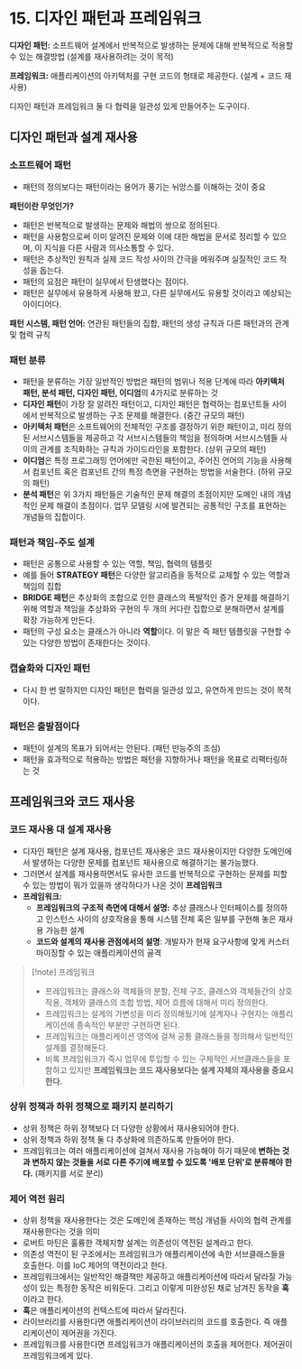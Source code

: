 # 15. 디자인 패턴과 프레임워크

**디자인 패턴:** 소프트웨어 설계에서 반복적으로 발생하는 문제에 대해 반복적으로 적용할 수 있는 해결방법 (설계를 재사용하려는 것이 목적)

**프레임워크:** 애플리케이션의 아키텍처를 구현 코드의 형태로 제공한다. (설계 + 코드 재사용)

디자인 패턴과 프레임워크 둘 다 협력을 일관성 있게 만들어주는 도구이다.

## 디자인 패턴과 설계 재사용

### 소프트웨어 패턴

- 패턴의 정의보다는 패턴이라는 용어가 풍기는 뉘앙스를 이해하는 것이 중요

**패턴이란 무엇인가?**

- 패턴은 반복적으로 발생하는 문제와 해법의 쌍으로 정의된다.
- 패턴을 사용함으로써 이미 알려진 문제와 이에 대한 해법을 문서로 정리할 수 있으며, 이 지식을 다른 사람과 의사소통할 수 있다.
- 패턴은 추상적인 원칙과 실제 코드 작성 사이의 간극을 메워주며 실질적인 코드 작성을 돕는다.
- 패턴의 요점은 패턴이 실무에서 탄생했다는 점이다.
- 패턴은 실무에서 유용하게 사용해 왔고, 다른 실무에서도 유용할 것이라고 예상되는 아이디어다.

**패턴 시스템, 패턴 언어:** 연관된 패턴들의 집합, 패턴의 생성 규칙과 다른 패턴과의 관계 및 협력 규칙

### 패턴 분류

- 패턴을 분류하는 가장 일반적인 방법은 패턴의 범위나 적용 단계에 따라 **아키텍처 패턴, 분석 패턴, 디자인 패턴, 이디엄**의 4가지로 분류하는 것
- **디자인 패턴**이 가장 잘 알려진 패턴이고, 디자인 패턴은 협력하는 컴포넌트들 사이에서 반복적으로 발생하는 구조 문제를 해결한다. (중간 규모의 패턴)
- **아키텍처 패턴**은 소프트웨어의 전체적인 구조를 결정하기 위한 패턴이고, 미리 정의된 서브시스템들을 제공하고 각 서브시스템들의 책임을 정의하며 서브시스템들 사이의 관계를 조직화하는 규칙과 가이드라인을
  포함한다. (상위 규모의 패턴)
- **이디엄**은 특정 프로그래밍 언어에만 국한된 패턴이고, 주어진 언어의 기능을 사용해서 컴포넌트 혹은 컴포넌트 간의 특정 측면을 구현하는 방법을 서술한다. (하위 규모의 패턴)
- **분석 패턴**은 위 3가지 패턴들은 기술적인 문제 해결의 초점이지만 도메인 내의 개념적인 문제 해결이 초점이다. 업무 모델링 시에 발견되는 공통적인 구조를 표현하는 개념들의 집합이다.

### 패턴과 책임-주도 설계

- 패턴은 공통으로 사용할 수 있는 역할, 책임, 협력의 템플릿
- 예를 들어 **STRATEGY 패턴**은 다양한 알고리즘을 동적으로 교체할 수 있는 역할과 책임의 집합
- **BRIDGE 패턴**은 추상화의 조합으로 인한 클래스의 폭발적인 증가 문제를 해결하기 위해 역할과 책임을 추상화와 구현의 두 개의 커다란 집합으로 분해하면서 설계를 확장 가능하게 만든다.
- 패턴의 구성 요소는 클래스가 아니라 **역할**이다. 이 말은 즉 패턴 템플릿을 구현할 수 있는 다양한 방법이 존재한다는 것이다.

### 캡슐화와 디자인 패턴

- 다시 한 번 말하지만 디자인 패턴은 협력을 일관성 있고, 유연하게 만드는 것이 목적이다.

### 패턴은 출발점이다

- 패턴이 설계의 목표가 되어서는 안된다. (패턴 만능주의 조심)
- 패턴을 효과적으로 적용하는 방법은 패턴을 지향하거나 패턴을 목표로 리팩터링하는 것

## 프레임워크와 코드 재사용

### 코드 재사용 대 설계 재사용

- 디자인 패턴은 설계 재사용, 컴포넌트 재사용은 코드 재사용이지만 다양한 도메인에서 발생하는 다양한 문제를 컴포넌트 재사용으로 해결하기는 불가능했다.
- 그러면서 설계를 재사용하면서도 유사한 코드를 반복적으로 구현하는 문제를 피할 수 있는 방법이 뭐가 있을까 생각하다가 나온 것이 **프레임워크**
- **프레임워크:**
    - **프레임워크의 구조적 측면에 대해서 설명:** 추상 클래스나 인터페이스를 정의하고 인스턴스 사이의 상호작용을 통해 시스템 전체 혹은 일부를 구현해 놓은 재사용 가능한 설계
    - **코드와 설계의 재사용 관점에서의 설명**: 개발자가 현재 요구사항에 맞게 커스터마이징할 수 있는 애플리케이션의 골격

> [!note] 프레임워크
> - 프레임워크는 클래스와 객체들의 분할, 전체 구조, 클래스와 객체들간의 상호작용, 객체와 클래스의 조합 방법, 제어 흐름에 대해서 미리 정의한다.
> - 프레임워크는 설계의 가변성을 미리 정의해뒀기에 설계자나 구현자는 애플리케이션에 종속적인 부분만 구현하면 된다.
> - 프레임워크는 애플리케이션 영역에 걸쳐 공통 클래스들을 정의해서 일반적인 설계를 결정해둔다.
> - 비록 프레임워크가 즉시 업무에 투입할 수 있는 구체적인 서브클래스들을 포함하고 있지만 **프레임워크는 코드 재사용보다는 설계 자체의 재사용을 중요시한다.**

### 상위 정책과 하위 정책으로 패키지 분리하기

- 상위 정책은 하위 정책보다 더 다양한 상황에서 재사용되어야 한다.
- 상위 정책과 하위 정책 둘 다 추상화에 의존하도록 만들어야 한다.
- 프레임워크는 여러 애플리케이션에 걸쳐서 재사용 가능해야 하기 때문에 **변하는 것과 변하지 않는 것들을 서로 다른 주기에 배포할 수 있도록 '배포 단위'로 분류해야 한다.** (패키지를 서로 분리)

### 제어 역전 원리

- 상위 정책을 재사용한다는 것은 도메인에 존재하는 핵심 개념들 사이의 협력 관계를 재사용한다는 것을 의미
- 로버트 마틴은 훌륭한 객체지향 설계는 의존성이 역전된 설계라고 한다.
- 의존성 역전이 된 구조에서는 프레임워크가 애플리케이션에 속한 서브클래스들을 호출한다. 이를 IoC 제어의 역전이라고 한다.
- 프레임워크에서는 일반적인 해결책만 제공하고 애플리케이션에 따라서 달라질 가능성이 있는 특정한 동작은 비워둔다. 그리고 이렇게 미완성된 채로 남겨진 동작을 **훅**이라고 한다.
- **훅**은 애플리케이션의 컨텍스트에 따라서 달라진다.
- 라이브러리를 사용한다면 애플리케이션이 라이브러리의 코드를 호출한다. 즉 애플리케이션이 제어권을 가진다.
- 프레임워크를 사용한다면 프레임워크가 애플리케이션의 호출을 제어한다. 제어권이 프레임워크에게 있다.
